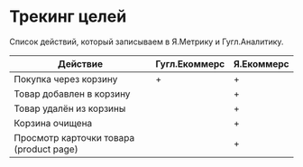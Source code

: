 # Трекинг целей

Список действий, который записываем в Я.Метрику и Гугл.Аналитику.

Действие|Гугл.Екоммерс|Я.Екоммерс|
-----------|----------------|--------------|
|Покупка через корзину|+|+|
|Товар добавлен в корзину| |+|
|Товар удалён из корзины| |+|
|Корзина очищена| |+|
|Просмотр карточки товара (product page)| |+|

